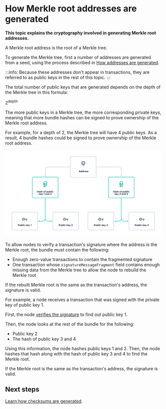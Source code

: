 # How Merkle root addresses are generated

**This topic explains the cryptography involved in generating Merkle root addresses.**

A Merkle root address is the root of a Merkle tree.

To generate the Merkle tree, first a number of addresses are generated from a seed, using the process described in [How addresses are generated](../cryptography/addresses.md). 

:::info:
Because these addresses don't appear in transactions, they are referred to as public keys in the rest of this topic.
:::

The total number of public keys that are generated depends on the depth of the Merkle tree in this formula:

2<sup>depth</sup>

The more public keys in a Merkle tree, the more corresponding private keys, meaning that more bundle hashes can be signed to prove ownership of the Merkle root address.

For example, for a depth of 2, the Merkle tree will have 4 public keys. As a result, 4 bundle hashes could be signed to prove ownership of the Merkle root address.

![Example Merkle tree](../images/merkle-tree.png) 

To allow nodes to verify a transaction's signature where the address is the Merkle root, the bundle must contain the following:

- Enough zero-value transactions to contain the fragmented signature
- One transaction whose `signatureMessageFragment` field contains enough missing data from the Merkle tree to allow the node to rebuild the Merkle root

If the rebuilt Merkle root is the same as the transaction's address, the signature is valid.

For example, a node receives a transaction that was signed with the private key of public key 1.

First, the node [verifies the signature](../cryptography/signatures.md#verifying-a-w-ots) to find out public key 1.

Then, the node looks at the rest of the bundle for the following:

- Public key 2
- The hash of public key 3 and 4

Using this information, the node hashes public keys 1 and 2. Then, the node hashes that hash along with the hash of public key 3 and 4 to find the Merkle root.

If the Merkle root is the same as the transaction's address, the signature is valid.

## Next steps

[Learn how checksums are generated](../cryptography/checksums.md).
